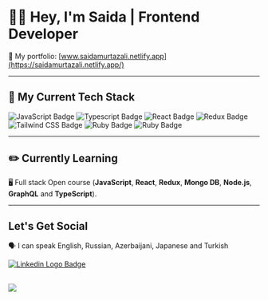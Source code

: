 # 👋🏼 Hey, I'm Saida | Frontend Developer

🌟  My portfolio: [www.saidamurtazali.netlify.app](https://saidamurtazali.netlify.app/)

---

## 🔨 My Current Tech Stack
![JavaScript Badge](https://img.shields.io/badge/JavaScript-F7DF1E?style=for-the-badge&logo=javascript&logoColor=black)
![Typescript Badge](https://img.shields.io/badge/TypeScript-3178C6?style=for-the-badge&logo=typescript&logoColor=white)
![React Badge](https://img.shields.io/badge/React-61DBFB?style=for-the-badge&logo=react&logoColor=black)
![Redux Badge](https://img.shields.io/badge/Redux-3498db?style=for-the-badge&logo=redux&logoColor=white)
![Tailwind CSS Badge](https://img.shields.io/badge/TailwindCSS-05AFCD?style=for-the-badge&logo=tailwindcss&logoColor=white)
![Ruby Badge](https://img.shields.io/badge/Ruby-CC342D?style=for-the-badge&logo=ruby&logoColor=white)
![Ruby Badge](https://img.shields.io/badge/Rails-cc0000?style=for-the-badge&logo=rubyonrails&logoColor=white)

---

## ✏️ Currently Learning

🖥️ Full stack Open course (**JavaScript**, **React**, **Redux**, **Mongo DB**, **Node.js**, **GraphQL** and **TypeScript**).

---

## Let's Get Social

🗣️  I can speak English, Russian, Azerbaijani, Japanese and Turkish

<a href="https://www.linkedin.com/in/saida-murtazali/">
    <img 
        src="https://img.shields.io/badge/Linkedin-0A66C2?style=for-the-badge&logo=linkedin&logoColor=white"
        alt="Linkedin Logo Badge"
    >
</a>

<br>
<br \>

![](https://komarev.com/ghpvc/?username=saidam90)

